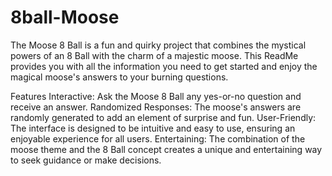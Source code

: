 # 8ball-Moose

The Moose 8 Ball is a fun and quirky project that combines the mystical powers of an 8 Ball with the charm of a majestic moose. This ReadMe provides you with all the information you need to get started and enjoy the magical moose's answers to your burning questions.

Features
Interactive: Ask the Moose 8 Ball any yes-or-no question and receive an answer.
Randomized Responses: The moose's answers are randomly generated to add an element of surprise and fun.
User-Friendly: The interface is designed to be intuitive and easy to use, ensuring an enjoyable experience for all users.
Entertaining: The combination of the moose theme and the 8 Ball concept creates a unique and entertaining way to seek guidance or make decisions.
